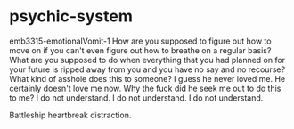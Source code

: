# psychic-system

 emb3315-emotionalVomit-1
How are you supposed to figure out how to move on if you can't even figure out how to breathe on a regular basis?
What are you supposed to do when everything that you had planned on for your future is ripped away from you and you have no say and no recourse?
What kind of asshole does this to someone?
I guess he never loved me. He certainly doesn't love me now. 
Why the fuck did he seek me out to do this to me?
I do not understand. I do not understand. I do not understand.

Battleship heartbreak distraction.